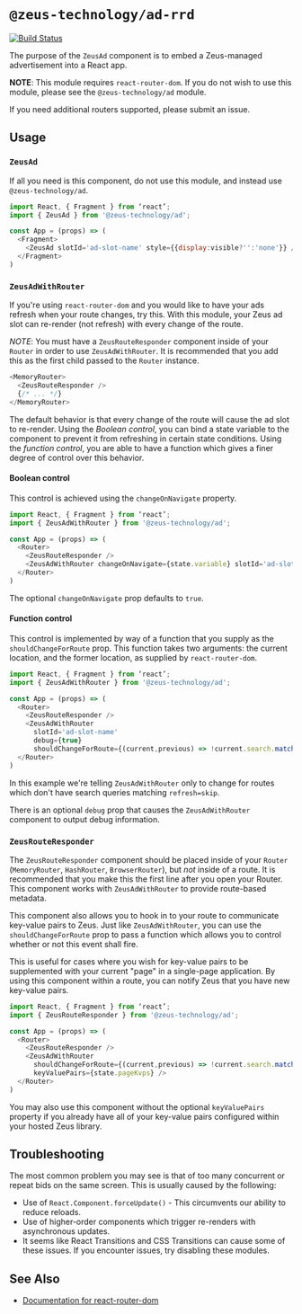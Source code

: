 # `@zeus-technology/ad-rrd`

[![Build Status](https://travis-ci.org/WapoZeusTechnology/zeus-technology.svg?branch=master)](https://travis-ci.org/WapoZeusTechnology/zeus-technology)

The purpose of the `ZeusAd` component is to embed a Zeus-managed advertisement into a React app.

**NOTE**: This module requires `react-router-dom`. If you do not wish to use this module, please see the `@zeus-technology/ad` module.

If you need additional routers supported, please submit an issue.

## Usage

### `ZeusAd`

If all you need is this component, do not use this module, and instead use `@zeus-technology/ad`.

```js
import React, { Fragment } from ‘react’;
import { ZeusAd } from '@zeus-technology/ad';

const App = (props) => (
  <Fragment>
    <ZeusAd slotId='ad-slot-name' style={{display:visible?'':'none'}} />
  </Fragment>
)
```

### `ZeusAdWithRouter`

If you're using `react-router-dom` and you would like to have your ads
refresh when your route changes, try this. With this module, your Zeus
ad slot can re-render (not refresh) with every change of the route.

*NOTE*: You must have a `ZeusRouteResponder` component inside of your
`Router` in order to use `ZeusAdWithRouter`. It is recommended that you
add this as the first child passed to the `Router` instance.

```js
<MemoryRouter>
  <ZeusRouteResponder />
  {/* ... */}
</MemoryRouter>
```

The default behavior is that every change of the route will cause the
ad slot to re-render. Using the _Boolean control_, you can bind a state
variable to the component to prevent it from refreshing in certain state
conditions. Using the _function control_, you are able to have a function
which gives a finer degree of control over this behavior.

#### Boolean control

This control is achieved using the `changeOnNavigate` property.

```js
import React, { Fragment } from ‘react’;
import { ZeusAdWithRouter } from '@zeus-technology/ad';

const App = (props) => (
  <Router>
    <ZeusRouteResponder />
    <ZeusAdWithRouter changeOnNavigate={state.variable} slotId='ad-slot-name' />
  </Router>
)
```

The optional `changeOnNavigate` prop defaults to `true`.

#### Function control

This control is implemented by way of a function that you supply as the
`shouldChangeForRoute` prop. This function takes two arguments: the current location,
and the former location, as supplied by `react-router-dom`.

```js
import React, { Fragment } from ‘react’;
import { ZeusAdWithRouter } from '@zeus-technology/ad';

const App = (props) => (
  <Router>
    <ZeusRouteResponder />
    <ZeusAdWithRouter
      slotId='ad-slot-name'
      debug={true}
      shouldChangeForRoute={(current,previous) => !current.search.match(/refresh=skip/)} />
  </Router>
)
```

In this example we're telling `ZeusAdWithRouter` only to change for routes which don't have
search queries matching `refresh=skip`.

There is an optional `debug` prop that causes the `ZeusAdWithRouter` component to output
debug information.

### `ZeusRouteResponder`

The `ZeusRouteResponder` component should be placed inside of your `Router` (`MemoryRouter`,
`HashRouter`, `BrowserRouter`), but _not_ inside of a route. It is recommended that you make
this the first line after you open your Router. This component works with `ZeusAdWithRouter` to
provide route-based metadata.

This component also allows you to hook in to your route to communicate key-value pairs to Zeus.
Just like `ZeusAdWithRouter`, you can use the `shouldChangeForRoute` prop to pass a function
which allows you to control whether or not this event shall fire.

This is useful for cases where you wish for key-value pairs to be supplemented with your
current "page" in a single-page application. By using this component within a route, you
can notify Zeus that you have new key-value pairs.

```js
import React, { Fragment } from ‘react’;
import { ZeusRouteResponder } from '@zeus-technology/ad';

const App = (props) => (
  <Router>
    <ZeusRouteResponder />
    <ZeusAdWithRouter
      shouldChangeForRoute={(current,previous) => !current.search.match(/refresh=skip/)}
      keyValuePairs={state.pageKvps} />
  </Router>
)
```

You may also use this component without the optional `keyValuePairs` property if you
already have all of your key-value pairs configured within your hosted Zeus library.

## Troubleshooting

The most common problem you may see is that of too many concurrent or repeat bids on the same screen. This is usually caused by the following:

- Use of `React.Component.forceUpdate()` - This circumvents our ability to reduce reloads.
- Use of higher-order components which trigger re-renders with asynchronous updates.
- It seems like React Transitions and CSS Transitions can cause some of these issues. If you encounter issues, try disabling these modules.

## See Also

- [Documentation for react-router-dom](https://reacttraining.com/react-router/web/guides/quick-start)

